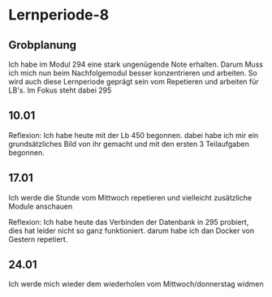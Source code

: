 # Lernperiode-8
## Grobplanung
Ich habe im Modul 294 eine stark ungenügende Note erhalten. Darum Muss ich mich nun beim Nachfolgemodul besser konzentrieren und arbeiten. So wird auch diese Lernperiode geprägt sein vom Repetieren und arbeiten für LB's. Im Fokus steht dabei 295

## 10.01
Reflexion:
Ich habe heute mit der Lb 450 begonnen. dabei habe ich mir ein grundsätzliches Bild von ihr gemacht und mit den ersten 3 Teilaufgaben begonnen.

## 17.01
Ich werde die Stunde vom Mittwoch repetieren und vielleicht zusätzliche Module anschauen

Reflexion:
Ich habe heute das Verbinden der Datenbank in 295 probiert, dies hat leider nicht so ganz funktioniert. darum habe ich dan Docker von Gestern repetiert.

## 24.01
Ich werde mich wieder dem wiederholen vom Mittwoch/donnerstag widmen
